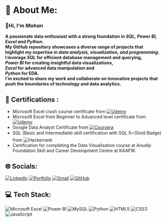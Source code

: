 # 💫 About Me:

### **👋Hi, I'm *Mohan***
**A passionate data enthusiast with a strong foundation in *SQL, Power BI, Excel and Python*. <br> My GitHub repository showcases a diverse range of projects that highlight my expertise in *data analysis, visualization, and programming*. <br> I leverage *SQL* for efficient database management and querying, <br> *Power BI* for creating insightful data visualizations, <br> *Excel* for advanced data manipulation and <br> *Python* for EDA. <br> I'm excited to share my work and collaborate on innovative projects that push the boundaries of technology and data analytics.**

## 📑 Certifications :
- Microsoft Excel crash course certificate from [![Udemy](https://img.shields.io/badge/Udemy-A435F0?style=plastic&logo=Udemy&logoColor=white)](https://www.udemy.com/certificate/UC-87b74915-b53e-4030-a211-68229a112a7c/)
- Microsoft Excel from Beginner to Advanced level certificate from [![Udemy](https://img.shields.io/badge/Udemy-A435F0?style=plastic&logo=Udemy&logoColor=white)](https://www.udemy.com/certificate/UC-8e39a134-97cc-4241-abe4-415ab69166ae/)
- Google Data Analyst Certificate from [![Coursera](https://img.shields.io/badge/Coursera-%230056D2.svg?style=plastic&logo=Coursera&logoColor=white)](https://coursera.org/share/dfd790e19f6b89974c3925e1642ab470)
- SQL (Basic and Intermediate) skill certification with SQL 5⭐(Gold Badge) from ![Hackerrank](https://img.shields.io/badge/-Hackerrank-2EC866?style=plastic&logo=HackerRank&logoColor=black)
- Certification for completing the Data Visualisation course at Anudip Foundation Skill and Career Development Centre at KAAFW.


## 🌐 Socials:
[![LinkedIn](https://custom-icon-badges.demolab.com/badge/LinkedIn-0A66C2?logo=linkedin-white&logoColor=fff)](https://www.linkedin.com/in/-mohan-s/)
[![Portfolio](https://img.shields.io/badge/Portfolio-%23000000.svg?logo=firefox&logoColor=#FF7139)](https://datascienceportfol.io/mohan_Srinivas)
[![Gmail](https://img.shields.io/badge/Gmail-D14836?logo=gmail&logoColor=white)](mailto:rajmohan2703@gmail.com)
[![GitHub](https://img.shields.io/badge/GitHub-%23121011.svg?logo=github&logoColor=white)](https://github.com/Mohan2703)
<!---
[![Portfolio](https://img.shields.io/badge/Portfolio-%23000000.svg?style=for-the-badge&logo=firefox&logoColor=#FF7139)](https://www.mohansrinivas.lovestoblog.com/)
-->

## 💻 Tech Stack:
![Microsoft Excel](https://img.shields.io/badge/Microsoft_Excel-217346?style=plastic&logo=microsoft-excel&logoColor=white)
![Power BI](https://img.shields.io/badge/Power%20BI-%23000000.svg?style=plastic&logo=Codeforces&logoColor=gold)
![MySQL](https://img.shields.io/badge/mysql-4479A1.svg?style=plastic&logo=mysql&logoColor=white)
![Python](https://img.shields.io/badge/python-3670A0?style=plastic&logo=python&logoColor=ffdd54)
![HTML5](https://img.shields.io/badge/html5-%23E34F26.svg?style=plastic&logo=html5&logoColor=white)
![CSS3](https://img.shields.io/badge/css3-%231572B6.svg?style=plastic&logo=css3&logoColor=white)
![JavaScript](https://img.shields.io/badge/javascript-%23323330.svg?style=plastic&logo=javascript&logoColor=%23F7DF1E)
